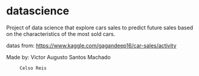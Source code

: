 # datascience
Project of data science that explore cars sales to predict future sales based on the characteristics of the most sold cars.

datas from: https://www.kaggle.com/gagandeep16/car-sales/activity

Made by: Victor Augusto Santos Machado

         Celso Reis

